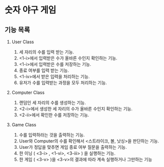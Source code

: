 # 숫자 야구 게임


## 기능 목록 

1. User Class
    1. 세 자리의 수를 입력 받는 기능. 
    2. <1-i>에서 입력받은 수가 올바른 수인지 확인하는 기능.
    3. <1-i>에서 입력받은 수를 저장하는 기능.
    4. 종료 여부를 입력 받는 기능.
    5. <1-iv>에서 받은 입력을 처리하는 기능.
    6. 유저가 수를 입력받는 과정을 모두 처리하는 기능.

2. Computer Class
    1. 랜덤인 세 자리의 수를 생성하는 기능.
    2. <2-i>에서 생성한 세 자리의 수가 올바른 수인지 확인하는 기능.
    3. <2-ii>에서 확인한 수를 저장하는 기능.
    

3. Game Class
    1. 수를 입력하라는 것을 출력하는 기능.
    2. User와 Computer의 수를 확인해서 <스트라이크, 볼, 낫싱>을 판단하는 기능.
    3. User가 정답을 맞추면 게임 종료 여부 질문을 출력하는 기능.
    4. 한 이닝 ( <3-i> , <1-vi>, <3-iii> ) 을 실행하는 기능.
    5. 한 게임 ( <3-v> )을 <3-v>의 결과에 따라 계속 실행하거나 그만하는 기능